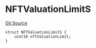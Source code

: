 # NFTValuationLimitS
[Git Source](https://github.com/thrackle-io/tron/blob/0ca0a263215b0baace3d8d12fd9706eb2a79accf/src/client/token/handler/diamond/RuleStorage.sol)


```solidity
struct NFTValuationLimitS {
    uint16 nftValuationLimit;
}
```

